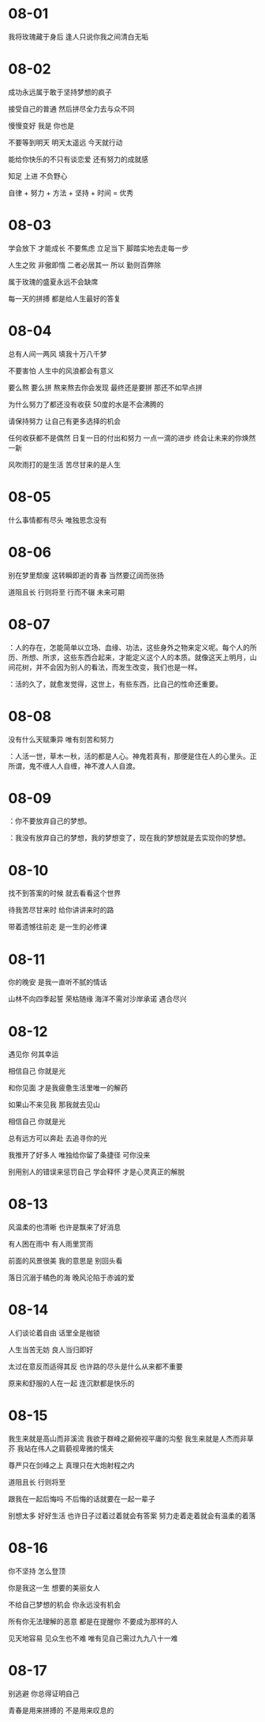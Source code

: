 # 08-01

我将玫瑰藏于身后 逢人只说你我之间清白无垢

# 08-02

成功永远属于敢于坚持梦想的疯子

接受自己的普通 然后拼尽全力去与众不同

慢慢变好 我是 你也是

不要等到明天 明天太遥远 今天就行动

能给你快乐的不只有谈恋爱 还有努力的成就感

知足 上进 不负野心

自律 + 努力 + 方法 + 坚持 + 时间 = 优秀

# 08-03

学会放下 才能成长 不要焦虑 立足当下 脚踏实地去走每一步

人生之败 非傲即惰 二者必居其一 所以 勤则百弊除

属于玫瑰的盛夏永远不会缺席

每一天的拼搏 都是给人生最好的答复

# 08-04

总有人间一两风 填我十万八千梦

不要害怕 人生中的风浪都会有意义

要么熬 要么拼 熬来熬去你会发现 最终还是要拼 那还不如早点拼

为什么努力了都还没有收获 50度的水是不会沸腾的

请保持努力 让自己有更多选择的机会

任何收获都不是偶然 日复一日的付出和努力 一点一滴的进步 终会让未来的你焕然一新

风吹雨打的是生活 苦尽甘来的是人生

# 08-05

什么事情都有尽头 唯独思念没有

# 08-06

别在梦里颓废 这转瞬即逝的青春 当然要辽阔而张扬

道阻且长 行则将至 行而不辍 未来可期

# 08-07

：人的存在，怎能简单以立场、血缘、功法，这些身外之物来定义呢。每个人的所历、所想、所求，这些东西合起来，才能定义这个人的本质。就像这天上明月，山间花树，并不会因为别人的看法，而发生改变，我们也是一样。

：活的久了，就愈发觉得，这世上，有些东西，比自己的性命还重要。

# 08-08

没有什么天赋秉异 唯有刻苦和努力

：人活一世，草木一秋，活的都是人心。神鬼若真有，那便是住在人的心里头。正所谓，鬼不缠人人自缠，神不渡人人自渡。

# 08-09

：你不要放弃自己的梦想。

：我没有放弃自己的梦想，我的梦想变了，现在我的梦想就是去实现你的梦想。

# 08-10

找不到答案的时候 就去看看这个世界

待我苦尽甘来时 给你讲讲来时的路

带着遗憾往前走 是一生的必修课

# 08-11

你的晚安 是我一直听不腻的情话

山林不向四季起誓 荣枯随缘 海洋不需对沙岸承诺 遇合尽兴

# 08-12

遇见你 何其幸运

相信自己 你就是光

和你见面 才是我疲惫生活里唯一的解药

如果山不来见我 那我就去见山

相信自己 你就是光

总有远方可以奔赴 去追寻你的光

我推开了好多人 唯独给你留了条捷径 可你没来

别用别人的错误来惩罚自己 学会释怀 才是心灵真正的解脱

# 08-13

风温柔的也清晰 也许是飘来了好消息

有人困在雨中 有人雨里赏雨

前面的风景很美 我的意思是 别回头看

落日沉溺于橘色的海 晚风沦陷于赤诚的爱

# 08-14

人们谈论着自由 话里全是枷锁

人生当苦无妨 良人当归即好

太过在意反而适得其反 也许路的尽头是什么从来都不重要

原来和舒服的人在一起 连沉默都是快乐的

# 08-15

我生来就是高山而非溪流 我欲于群峰之巅俯视平庸的沟壑 我生来就是人杰而非草芥 我站在伟人之肩藐视卑微的懦夫

尊严只在剑峰之上 真理只在大炮射程之内

道阻且长 行则将至

跟我在一起后悔吗 不后悔的话就要在一起一辈子

别想太多 好好生活 也许日子过着过着就会有答案 努力走着走着就会有温柔的着落

# 08-16

你不坚持 怎么登顶

你是我这一生 想要的美丽女人

不给自己梦想的机会 你永远没有机会

所有你无法理解的恶意 都是在提醒你 不要成为那样的人

见天地容易 见众生也不难 唯有见自己需过九九八十一难

# 08-17

别逃避 你总得证明自己

青春是用来拼搏的 不是用来叹息的